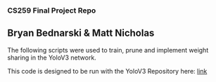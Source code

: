 ### CS259 Final Project Repo
## Bryan Bednarski & Matt Nicholas

The following scripts were used to train, prune and implement weight sharing in the YoloV3 network.

This code is designed to be run with the YoloV3 Repository here:
[link](https://github.com/eriklindernoren/PyTorch-YOLOv3)
